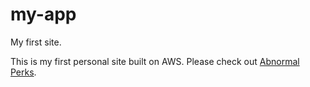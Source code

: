 # my-app
My first site.

This is my first personal site built on AWS.
Please check out [Abnormal Perks](http://abnormalperks.net).



